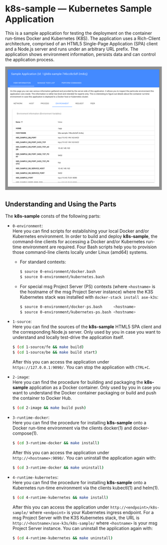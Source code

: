 
k8s-sample &mdash; Kubernetes Sample Application
================================================

This is a sample application for testing the deployment on the
container run-times Docker and Kubernetes (K8S). The application uses a
Rich-Client architecture, comprised of an HTML5 Single-Page Application
(SPA) client and a Node.js server and runs under an arbitrary URL
prefix. The application shows environment information, persists
data and can control the application process.

![k8s-sample screenshot](screenshot.png)

Understanding and Using the Parts
---------------------------------

The **k8s-sample** consts of the following parts:

- `0-environment`:<br/>
  Here you can find scripts for establishing your local Docker and/or
  Kubernetes environment. In order to build and deploy **k8s-sample**,
  the command-line clients for accessing a Docker and/or Kubernetes
  run-time environment are required. Four Bash scripts help you to
  provision those command-line clients locally under Linux (amd64)
  systems.

  - For standard contexts:

    ```sh
    $ source 0-environment/docker.bash
    $ source 0-environment/kubernetes.bash
    ```

  - For special msg Project Server (PS) contexts (where `<hostname>` is the
    hostname of the msg Project Server instance) where the K3S Kubernetes
    stack was installed with `docker-stack install ase-k3s`:

    ```sh
    $ source 0-environment/docker-ps.bash     <hostname>
    $ source 0-environment/kubernetes-ps.bash <hostname>
    ```

- `1-source`:<br/>
  Here you can find the sources of the **k8s-sample** HTML5 SPA client and
  the corresponding Node.js server. Only used by you in case you want
  to understand and locally test-drive the application itself.

  ```sh
  $ (cd 1-source/fe && make build)
  $ (cd 1-source/be && make build start)
  ```

  After this you can access the application under `https://127.0.0.1:9090/`.
  You can stop the application with `CTRL+C`.

- `2-image`:<br/>
  Here you can find the procedure for building and packaging the
  **k8s-sample** application as a Docker container. Only used by you in
  case you want to understand the Docker container packaging or
  build and push the container to Docker Hub.

  ```sh
  $ (cd 2-image && make build push)
  ```

- `3-runtime-docker`:<br/>
  Here you can find the procedure for installing **k8s-sample** onto
  a Docker run-time environment via the clients docker(1) and docker-compose(1).

  ```sh
  $ (cd 3-runtime-docker && make install)
  ```

  After this you can access the application under `http://<hostname>:9090/`.
  You can uninstall the application again with:

  ```sh
  $ (cd 3-runtime-docker && make uninstall)
  ```

- `4-runtime-kubernetes`:<br/>
  Here you can find the procedure for installing **k8s-sample** onto
  a Kubernetes run-time environment via the clients kubectl(1) and helm(1).

  ```sh
  $ (cd 4-runtime-kubernetes && make install)
  ```

  After this you can access the application under `http://<endpoint>/k8s-sample/`
  where `<endpoint>` is your Kubernetes ingress endpoint. For a msg Project Server
  with the K3S Kubernetes stack, the URL is `http://<hostname>/ase-k3s/k8s-sample/`
  where `<hostname>` is your msg Project Server instance.
  You can uninstall the application again with:

  ```sh
  $ (cd 4-runtime-kubernetes && make uninstall)
  ```

